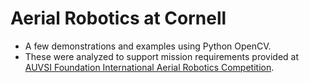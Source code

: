 # Aerial Robotics at Cornell
- A few demonstrations and examples using Python OpenCV.
- These were analyzed to support mission requirements provided at [AUVSI Foundation International Aerial Robotics Competition](http://www.aerialroboticscompetition.org/).
